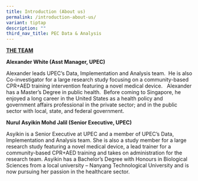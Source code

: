 ```yaml
---
title: Introduction (About us)
permalink: /introduction-about-us/
variant: tiptap
description: ""
third_nav_title: PEC Data & Analysis
---
```

<p><strong><u>THE TEAM</u></strong>
</p>
<p><strong>Alexander White (Asst Manager, UPEC)</strong>
</p>
<p>Alexander leads UPEC’s Data, Implementation and Analysis team.&nbsp; He
is also Co-investigator for a large research study focusing on a community-based
CPR+AED training intervention featuring a novel medical device.&nbsp;&nbsp;
Alexander has a Master’s Degree in public health.&nbsp; Before coming to
Singapore, he enjoyed a long career in the United States as a health policy
and government affairs professional in the private sector; and in the public
sector with local, state, and federal government.&nbsp;</p>
<p><strong>Nurul Asyikin Mohd Jalil (Senior Executive, UPEC)</strong>
</p>
<p>Asyikin is a Senior Executive at UPEC and a member of UPEC’s Data, Implementation
and Analysis team. She is also a study member for a large research study
featuring a novel medical device, a lead trainer for a community-based
CPR+AED training and takes on administration for the research team. Asyikin
has a Bachelor’s Degree with Honours in Biological Sciences from a local
university – Nanyang Technological University and is now pursuing her passion
in the healthcare sector.</p>